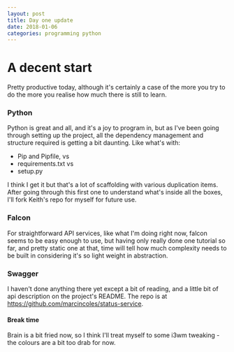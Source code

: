 ```yaml
---
layout: post
title: Day one update 
date: 2018-01-06
categories: programming python
---
```

# A decent start
Pretty productive today, although it's certainly a case of the more you try to
do the more you realise how much there is still to learn.

### Python
Python is great and all, and it's a joy to program in, but as I've been going
through setting up the project, all the dependency management and structure
required is getting a bit daunting.  Like what's with:
* Pip and Pipfile, vs
* requirements.txt vs
* setup.py

I think I get it but that's a lot of scaffolding with various duplication
items. After going through this first one to understand what's inside all the
boxes, I'll fork Keith's repo for myself for future use.

### Falcon
For straightforward API services, like what I'm doing right now, falcon seems
to be easy enough to use, but having only really done one tutorial so far, and
pretty static one at that, time will tell how much complexity needs to be built
in considering it's so light weight in abstraction.

### Swagger
I haven't done anything there yet except a bit of reading, and a little bit of
api description on the project's README.  The repo is at
https://github.com/marcincoles/status-service.

#### Break time
Brain is a bit fried now, so I think I'll treat myself to some i3wm tweaking -
the colours are a bit too drab for now.
